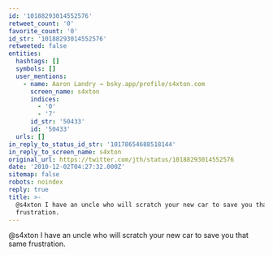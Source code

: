 ```yaml
---
id: '10188293014552576'
retweet_count: '0'
favorite_count: '0'
id_str: '10188293014552576'
retweeted: false
entities:
  hashtags: []
  symbols: []
  user_mentions:
    - name: Aaron Landry → bsky.app/profile/s4xton.com
      screen_name: s4xton
      indices:
        - '0'
        - '7'
      id_str: '50433'
      id: '50433'
  urls: []
in_reply_to_status_id_str: '10178654688518144'
in_reply_to_screen_name: s4xton
original_url: https://twitter.com/jth/status/10188293014552576
date: '2010-12-02T04:27:32.000Z'
sitemap: false
robots: noindex
reply: true
title: >-
  @s4xton I have an uncle who will scratch your new car to save you that same
  frustration.
---
```


@s4xton I have an uncle who will scratch your new car to save you that same frustration.